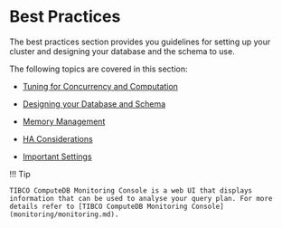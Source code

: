 # Best Practices

The best practices section provides you guidelines for setting up your cluster and designing your database and the schema to use.

The following topics are covered in this section:

* [Tuning for Concurrency and Computation](best_practices/setup_cluster.md)

* [Designing your Database and Schema](best_practices/design_schema.md)

* [Memory Management](best_practices/memory_management.md)

* [HA Considerations](best_practices/ha_considerations.md)

* [Important Settings](best_practices/important_settings.md)


!!! Tip

	TIBCO ComputeDB Monitoring Console is a web UI that displays information that can be used to analyse your query plan. For more details refer to [TIBCO ComputeDB Monitoring Console](monitoring/monitoring.md).
